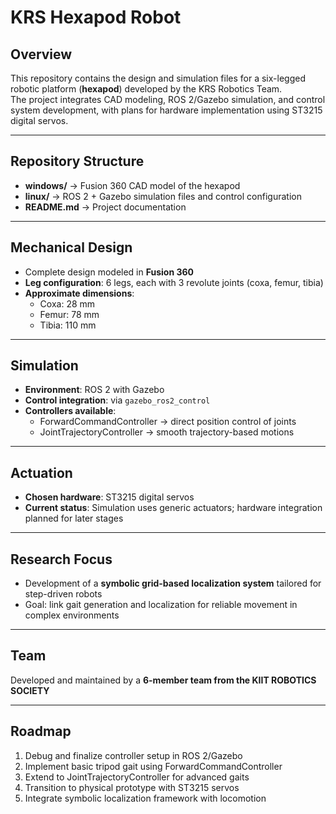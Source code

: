 # KRS Hexapod Robot

## Overview
This repository contains the design and simulation files for a six-legged robotic platform (**hexapod**) developed by the KRS Robotics Team.  
The project integrates CAD modeling, ROS 2/Gazebo simulation, and control system development, with plans for hardware implementation using ST3215 digital servos.  

---

## Repository Structure
- **windows/** → Fusion 360 CAD model of the hexapod  
- **linux/** → ROS 2 + Gazebo simulation files and control configuration  
- **README.md** → Project documentation  

---

## Mechanical Design
- Complete design modeled in **Fusion 360**  
- **Leg configuration**: 6 legs, each with 3 revolute joints (coxa, femur, tibia)  
- **Approximate dimensions**:  
  - Coxa: 28 mm  
  - Femur: 78 mm  
  - Tibia: 110 mm  

---

## Simulation
- **Environment**: ROS 2 with Gazebo  
- **Control integration**: via `gazebo_ros2_control`  
- **Controllers available**:  
  - ForwardCommandController → direct position control of joints  
  - JointTrajectoryController → smooth trajectory-based motions  

---

## Actuation
- **Chosen hardware**: ST3215 digital servos  
- **Current status**: Simulation uses generic actuators; hardware integration planned for later stages  

---

## Research Focus
- Development of a **symbolic grid-based localization system** tailored for step-driven robots  
- Goal: link gait generation and localization for reliable movement in complex environments  

---

## Team
Developed and maintained by a **6-member team from the KIIT ROBOTICS SOCIETY**  

---

## Roadmap
1. Debug and finalize controller setup in ROS 2/Gazebo  
2. Implement basic tripod gait using ForwardCommandController  
3. Extend to JointTrajectoryController for advanced gaits  
4. Transition to physical prototype with ST3215 servos  
5. Integrate symbolic localization framework with locomotion  
